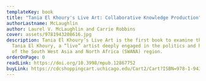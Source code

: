 ```yaml
---
templateKey: book
title: "Tania El Khoury's Live Art: Collaborative Knowledge Production"
authorLastname: McLaughlin
author: Laurel V. McLaughlin and Carrie Robbins
cover: assets/9781943208616.jpg
description: Tania El Khoury’s Live Art is the first book to examine the work of
  Tania El Khoury, a “live” artist deeply engaged in the politics and histories
  of the South West Asia and North Africa (SWANA) region.
orderOnPage: 0
readLink: https://doi.org/10.3998/mpub.12867752
buyLink: https://cdcshoppingcart.uchicago.edu/Cart2/Cart?ISBN=978-1-943208-61-6&PRESS=amherst
---
```

